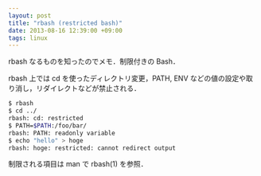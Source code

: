 ```yaml
---
layout: post
title: "rbash (restricted bash)"
date: 2013-08-16 12:39:00 +09:00
tags: linux
---
```


rbash なるものを知ったのでメモ．制限付きの Bash．

rbash 上では cd を使ったディレクトリ変更，PATH, ENV
などの値の設定や取り消し，リダイレクトなどが禁止される．

```bash
$ rbash
$ cd ../
rbash: cd: restricted
$ PATH=$PATH:/foo/bar/
rbash: PATH: readonly variable
$ echo "hello" > hoge
rbash: hoge: restricted: cannot redirect output
```

制限される項目は man で rbash(1) を参照．
